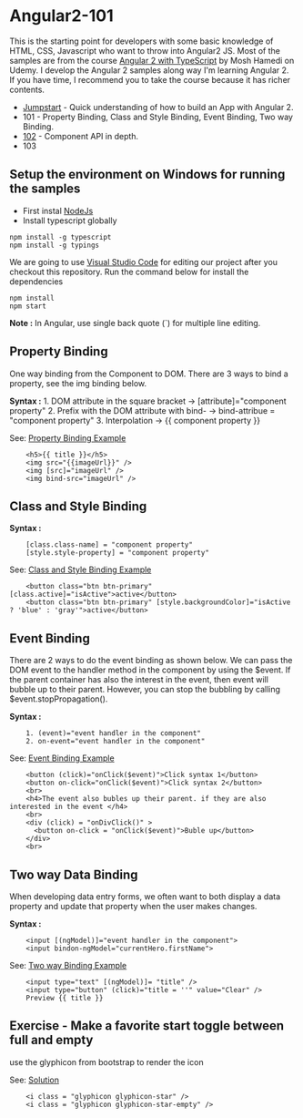 # Angular2-101

This is the starting point for developers with some basic knowledge of HTML, CSS, Javascript who want to throw into Angular2 JS.  Most of the samples are from the course [Angular 2 with TypeScript](https://www.udemy.com/angular-2-tutorial-for-beginners/learn/v4/overview) by Mosh Hamedi on Udemy.
I develop  the Angular 2 samples along way I'm learning Angular 2. If you have time, I recommend you to take the course because it has richer contents.

- [Jumpstart](https://github.com/dacho68/Angular2-Jumpstart) - Quick understanding of how to build an App with Angular 2.
- 101 - Property Binding, Class and Style Binding, Event Binding, Two way Binding.
- [102](https://github.com/dacho68/Angular2-102) - Component API in depth.
- 103

## Setup the environment on Windows for running the samples
- First instal [NodeJs](https://nodejs.org/en/)
- Install typescript globally

```
npm install -g typescript
npm install -g typings
```

We are going to use [Visual Studio Code](http://code.visualstudio.com/) for editing our project
after you checkout this repository. Run the command below for install the dependencies

```
npm install
npm start
```

**Note :** In Angular, use single back quote (`) for multiple line editing.

## Property Binding

   One way binding from the Component to DOM. There are 3 ways to bind a property, see the img binding below.  
   
   **Syntax :**
        1.  DOM attribute in the square bracket      -> [attribute]="component property"
        2.  Prefix with the DOM attribute with bind- -> bind-attribue = "component property"
        3.  Interpolation                            -> {{ component property }} 
 
See: [Property Binding Example](https://github.com/dacho68/Angular2-101/blob/master/app/propertyBindingTutorial.component.ts)  
``` html5
    <h5>{{ title }}</h5>
    <img src="{{imageUrl}}" />
    <img [src]="imageUrl" />
    <img bind-src="imageUrl" />
```

## Class and Style Binding
  **Syntax :** 
   
        [class.class-name] = "component property"
        [style.style-property] = "component property"    
    
See: [Class and Style Binding Example](https://github.com/dacho68/Angular2-101/blob/master/app/classBindingTutorial.component.ts)     

``` html5
    <button class="btn btn-primary" [class.active]="isActive">active</button>
    <button class="btn btn-primary" [style.backgroundColor]="isActive ? 'blue' : 'gray'">active</button>
```

## Event Binding

   There are 2 ways to do the event binding as shown below. We can pass the DOM event to the handler method in the component by using the $event.
   If the parent container has also the interest in the event, then event will bubble up to their parent. However, you can stop the 
   bubbling by calling  $event.stopPropagation().
    
   **Syntax :** 
  
        1. (event)="event handler in the component"
        2. on-event="event handler in the component"
    

See: [Event Binding Example](https://github.com/dacho68/Angular2-101/blob/master/app/eventBindingTutorial.component.ts)

``` html5
    <button (click)="onClick($event)">Click syntax 1</button> 
    <button on-click="onClick($event)">Click syntax 2</button>          
    <br>
    <h4>The event also bubles up their parent. if they are also interested in the event </h4>  
    <br>         
    <div (click) = "onDivClick()" >
      <button on-click = "onClick($event)">Buble up</button>
    </div>
    <br>

```

## Two way Data Binding

   When developing data entry forms, we often want to both display a data property and update that property when the user makes changes.
   
   **Syntax :**
   
        <input [(ngModel)]="event handler in the component">
        <input bindon-ngModel="currentHero.firstName">
   
See: [Two way Binding Example](https://github.com/dacho68/Angular2-101/blob/master/app/twoWayBindingTutorial.component.ts)
   
``` html5   
    <input type="text" [(ngModel)]= "title" />
    <input type="button" (click)="title = ''" value="Clear" />
    Preview {{ title }}
```   


## Exercise - Make a favorite start toggle between full and empty    

use the glyphicon from bootstrap to render the icon

See: [Solution](https://github.com/dacho68/Angular2-101/blob/master/app/favorite.component.ts)

``` html5   
    <i class = "glyphicon glyphicon-star" />
    <i class = "glyphicon glyphicon-star-empty" />
```    


 